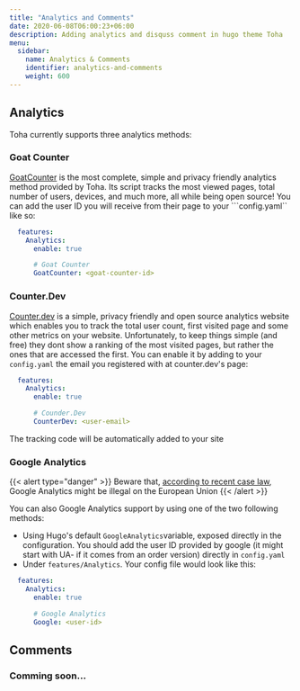 ```yaml
---
title: "Analytics and Comments"
date: 2020-06-08T06:00:23+06:00
description: Adding analytics and disquss comment in hugo theme Toha
menu:
  sidebar:
    name: Analytics & Comments
    identifier: analytics-and-comments
    weight: 600
---
```


## Analytics

Toha currently supports three analytics methods:

### Goat Counter

[GoatCounter](https://www.goatcounter.com/) is the most complete, simple and privacy friendly analytics method provided by Toha. Its script tracks the most viewed pages, total number of users, devices, and much more, all while being open source! You can add the user ID you will receive from their page to your ```config.yaml`` like so:

```yaml
  features:
    Analytics:
      enable: true

      # Goat Counter
      GoatCounter: <goat-counter-id>
```

### Counter.Dev

[Counter.dev](https://counter.dev) is a simple, privacy friendly and open source analytics website which enables you to track the total user count, first visited page and some other metrics on your website. Unfortunately, to keep things simple (and free) they dont show a ranking of the most visited pages, but rather the ones that are accessed the first. You can enable it by adding to your ```config.yaml``` the email you registered with at counter.dev's page:

```yaml
  features:
    Analytics:
      enable: true

      # Counder.Dev
      CounterDev: <user-email>
```

The tracking code will be automatically added to your site

### Google Analytics

{{< alert type="danger" >}}
Beware that, [according to recent case law](https://www.euractiv.com/section/politics/short_news/use-of-google-analytics-violates-eu-law-austrian-authority-rules/), Google Analytics might be illegal on the European Union
{{< /alert >}}

You can also Google Analytics support by using one of the two following methods:

* Using Hugo's default ```GoogleAnalytics```variable, exposed directly in the configuration. You should add the user ID provided by google (it might start with UA- if it comes from an order version) directly in ```config.yaml```
* Under ```features/Analytics```. Your config file would look like this:

```yaml
  features:
    Analytics:
      enable: true

      # Google Analytics
      Google: <user-id>
```

## Comments

### Comming soon...
